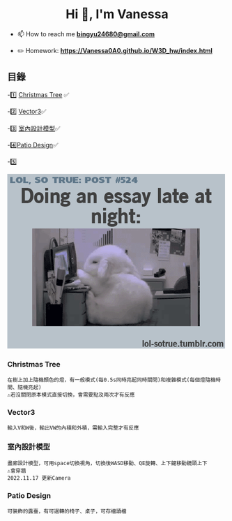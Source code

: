 <h1 align="center">Hi 👋, I'm Vanessa</h1>

- 📫 How to reach me **bingyu24680@gmail.com**

- ✏️ Homework: **https://Vanessa0A0.github.io/W3D_hw/index.html**

## 目錄

-1️⃣ [Christmas Tree](#christmas-tree) ✅

-2️⃣ [Vector3](#vector3)✅

-3️⃣ [室內設計模型](#室內設計模型)✅

-4️⃣[Patio Design](#Patio-Design)✅

-5️⃣

![](https://github.com/Vanessa0A0/W3D_hw/blob/master/Images/SLir.gif)


### Christmas Tree
	在樹上加上隨機顏色的燈，有一般模式(每0.5s同時亮起同時關閉)和複雜模式(每個燈隨機時間、隨機亮起)
	⚠️若沒關閉原本模式直接切換，會需要點及兩次才有反應

### Vector3
	輸入V和W後，輸出VW的內積和外積，需輸入完整才有反應

### 室內設計模型
	畫廊設計模型，可用space切換視角，切換後WASD移動、QE旋轉、上下鍵移動鏡頭上下
	⚠️會穿牆
	2022.11.17 更新Camera

### Patio Design
	可裝飾的露臺，有可選轉的椅子、桌子，可存檔讀檔

